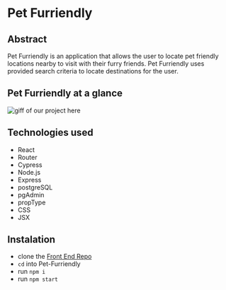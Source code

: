 # Pet Furriendly

## Abstract
Pet Furriendly is an application that allows the user to locate pet friendly locations nearby to visit with their furry friends. Pet Furriendly uses provided search criteria to locate destinations for the user.

## Pet Furriendly at a glance
![giff of our project here]()

## Technologies used
- React
- Router
- Cypress
- Node.js
- Express
- postgreSQL
- pgAdmin
- propType
- CSS
- JSX

## Instalation
- clone the [Front End Repo](https://github.com/hjawad22/Pet-Furriendly)
- `cd` into Pet-Furriendly
- run `npm i`
- run `npm start`
